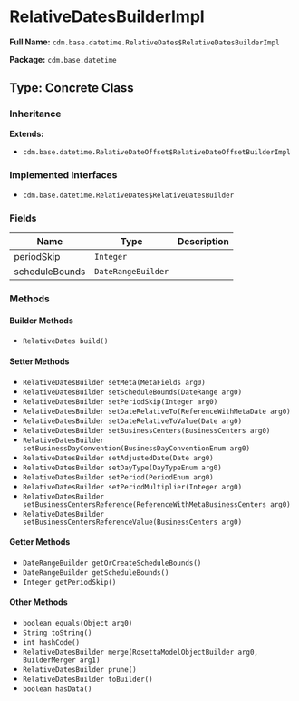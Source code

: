 # RelativeDatesBuilderImpl

**Full Name:** `cdm.base.datetime.RelativeDates$RelativeDatesBuilderImpl`

**Package:** `cdm.base.datetime`

## Type: Concrete Class

### Inheritance

**Extends:**
- `cdm.base.datetime.RelativeDateOffset$RelativeDateOffsetBuilderImpl`

### Implemented Interfaces

- `cdm.base.datetime.RelativeDates$RelativeDatesBuilder`

### Fields

| Name | Type | Description |
|------|------|-------------|
| periodSkip | `Integer` |  |
| scheduleBounds | `DateRangeBuilder` |  |

### Methods

#### Builder Methods

- `RelativeDates build()`

#### Setter Methods

- `RelativeDatesBuilder setMeta(MetaFields arg0)`
- `RelativeDatesBuilder setScheduleBounds(DateRange arg0)`
- `RelativeDatesBuilder setPeriodSkip(Integer arg0)`
- `RelativeDatesBuilder setDateRelativeTo(ReferenceWithMetaDate arg0)`
- `RelativeDatesBuilder setDateRelativeToValue(Date arg0)`
- `RelativeDatesBuilder setBusinessCenters(BusinessCenters arg0)`
- `RelativeDatesBuilder setBusinessDayConvention(BusinessDayConventionEnum arg0)`
- `RelativeDatesBuilder setAdjustedDate(Date arg0)`
- `RelativeDatesBuilder setDayType(DayTypeEnum arg0)`
- `RelativeDatesBuilder setPeriod(PeriodEnum arg0)`
- `RelativeDatesBuilder setPeriodMultiplier(Integer arg0)`
- `RelativeDatesBuilder setBusinessCentersReference(ReferenceWithMetaBusinessCenters arg0)`
- `RelativeDatesBuilder setBusinessCentersReferenceValue(BusinessCenters arg0)`

#### Getter Methods

- `DateRangeBuilder getOrCreateScheduleBounds()`
- `DateRangeBuilder getScheduleBounds()`
- `Integer getPeriodSkip()`

#### Other Methods

- `boolean equals(Object arg0)`
- `String toString()`
- `int hashCode()`
- `RelativeDatesBuilder merge(RosettaModelObjectBuilder arg0, BuilderMerger arg1)`
- `RelativeDatesBuilder prune()`
- `RelativeDatesBuilder toBuilder()`
- `boolean hasData()`


